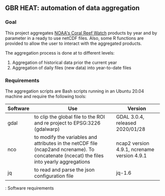 ## GBR HEAT: automation of data aggregation

### Goal

This project aggregates [NOAA's Coral Reef Watch](https://coralreefwatch.noaa.gov/) products by year and by parameter in a ready to use netCDF files. Also, some R functions are provided to allow the user to interact with the aggregated products.

The aggregation process is done at to different levels:

1.  Aggregation of historical data prior the current year
2.  Aggregation of daily files (new data) into year-to-date files

### Requirements

The aggregation scripts are Bash scripts running in an Ubuntu 20.04 machine and require the following tools:

| Software | Use                                                                                                                                       | Version                                     |
|----------|-------------------------------------------------------------------------------------------------------------------------------------------|---------------------------------------------|
| gdal     | to clip the global file to the ROI and re project to EPSG:3226 (gdalwarp)                                                                 | GDAL 3.0.4, released 2020/01/28             |
| nco      | to modify the variables and attributes in the netCDF file (ncap2and ncrename). To concatenate (ncecat) the files into yearly aggregations |  ncap2 version 4.9.1, ncrename version 4.9.1|
| jq       | to read and parse the json configuration file                                                                                             |  jq-1.6                                     |

: Software requirements
